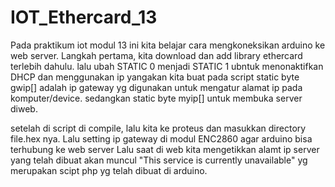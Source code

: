 # IOT_Ethercard_13

Pada praktikum iot modul 13 ini kita belajar cara mengkoneksikan arduino ke web server.
Langkah pertama, kita download dan add library ethercard terlebih dahulu.
lalu ubah STATIC 0 menjadi STATIC 1 ubntuk menonaktifkan DHCP dan menggunakan ip yangakan kita buat
pada script static byte gwip[] adalah ip gateway yg digunakan untuk mengatur alamat ip pada komputer/device.
sedangkan static byte myip[] untuk membuka server diweb.

setelah di script di compile, lalu kita ke proteus dan masukkan directory file.hex nya.
Lalu setting ip gateway di modul ENC2860 agar arduino bisa terhubung ke web server
Lalu saat di web kita mengetikkan alamt ip server yang telah dibuat akan muncul "This service is currently unavailable" yg merupakan scipt php 
yg telah dibuat di arduino.
